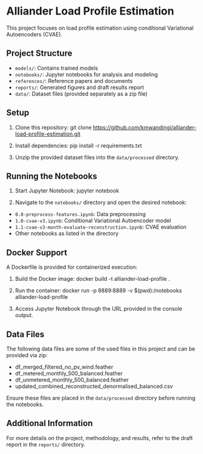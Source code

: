 # Alliander Load Profile Estimation

This project focuses on load profile estimation using conditional Variational Autoencoders (CVAE).

## Project Structure

- `models/`: Contains trained models
- `notebooks/`: Jupyter notebooks for analysis and modeling
- `references/`: Reference papers and documents
- `reports/`: Generated figures and draft results report
- `data/`: Dataset files (provided separately as a zip file)

## Setup

1. Clone this repository:
git clone https://github.com/kmwandingi/alliander-load-profile-estimation.git

2. Install dependencies:
pip install -r requirements.txt

3. Unzip the provided dataset files into the `data/processed` directory.

## Running the Notebooks

1. Start Jupyter Notebook:
jupyter notebook

2. Navigate to the `notebooks/` directory and open the desired notebook:
- `0.0-preprocess-features.ipynb`: Data preprocessing
- `1.0-cvae-v3.ipynb`: Conditional Variational Autoencoder model
- `1.1-cvae-v3-month-evaluate-reconstruction.ipynb`: CVAE evaluation
- Other notebooks as listed in the directory

## Docker Support

A Dockerfile is provided for containerized execution:

1. Build the Docker image:
docker build -t alliander-load-profile .

2. Run the container:
docker run -p 8889:8889 -v $(pwd):/notebooks alliander-load-profile

3. Access Jupyter Notebook through the URL provided in the console output.

## Data Files

The following data files are some of the used files in this project and can be provided via zip:
- df_merged_filtered_no_pv_wind.feather
- df_metered_monthly_500_balanced.feather
- df_unmetered_monthly_500_balanced.feather
- updated_combined_reconstructed_denormalised_balanced.csv

Ensure these files are placed in the `data/processed` directory before running the notebooks.

## Additional Information

For more details on the project, methodology, and results, refer to the draft report in the `reports/` directory.
